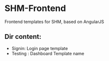 # SHM-Frontend
Frontend templates for SHM, based on AngularJS
## Dir content:
* Signin: Login page template
* Testing : Dashboard Template name
